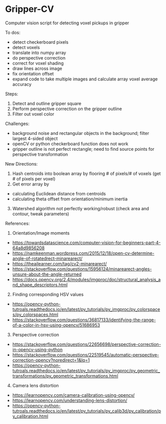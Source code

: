 # Gripper-CV
Computer vision script for detecting voxel pickups in gripper

To dos:
- detect checkerboard pixels
- detect voxels
- translate into numpy array
- do perspective correction
- correct for voxel shading
- draw lines across image
- fix orientation offset
- expand code to take multiple images and calculate array voxel average accuracy

Steps:
1. Detect and outline gripper square
2. Perform perspective correction on the gripper outline
3. Filter out voxel color

Challenges:
- background noise and rectangular objects in the background; filter largest 4-sided object
- openCV or python checkerboard function does not work
- gripper outline is not perfect rectangle; need to find source points for perspective transformation

New Directions:
1. Hash centroids into boolean array by flooring # of pixels/# of voxels (get # of pixels per voxel)
2. Get error array by
- calculating Euclidean distance from centroids
- calculating theta offset from orientation/minimum inertia
3. Watershed algorithm not perfectly working/robust (check area and contour, tweak parameters)

References:
1. Orientation/Image moments
- https://towardsdatascience.com/computer-vision-for-beginners-part-4-64a8d9856208
- https://namkeenman.wordpress.com/2015/12/18/open-cv-determine-angle-of-rotatedrect-minarearect/
- https://theailearner.com/tag/cv2-minarearect/
- https://stackoverflow.com/questions/15956124/minarearect-angles-unsure-about-the-angle-returned
- https://docs.opencv.org/2.4/modules/imgproc/doc/structural_analysis_and_shape_descriptors.html
2. Finding corresponding HSV values
- https://opencv-python-tutroals.readthedocs.io/en/latest/py_tutorials/py_imgproc/py_colorspaces/py_colorspaces.html
- https://stackoverflow.com/questions/36817133/identifying-the-range-of-a-color-in-hsv-using-opencv/51686953
3. Perspective correction
- https://stackoverflow.com/questions/22656698/perspective-correction-in-opencv-using-python 
- https://stackoverflow.com/questions/22519545/automatic-perspective-correction-opencv?noredirect=1&lq=1 
- https://opencv-python-tutroals.readthedocs.io/en/latest/py_tutorials/py_imgproc/py_geometric_transformations/py_geometric_transformations.html
4. Camera lens distortion
- https://learnopencv.com/camera-calibration-using-opencv/
- https://learnopencv.com/understanding-lens-distortion/ 
- https://opencv-python-tutroals.readthedocs.io/en/latest/py_tutorials/py_calib3d/py_calibration/py_calibration.html
